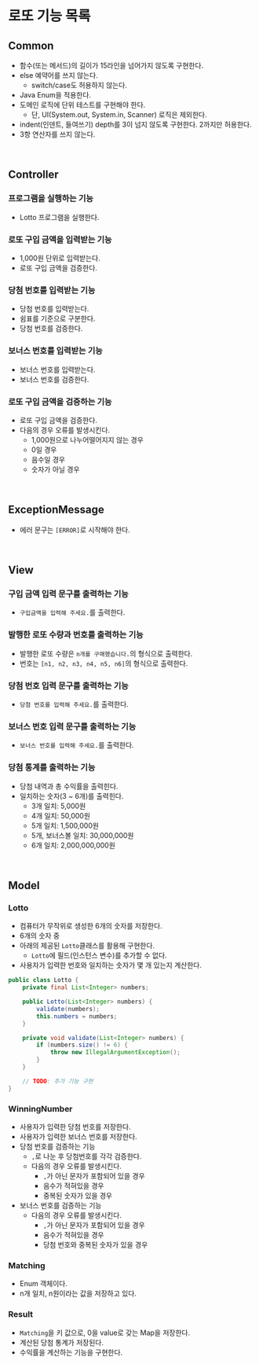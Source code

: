 # 로또 기능 목록

## Common

- 함수(또는 메서드)의 길이가 15라인을 넘어가지 않도록 구현한다.
- else 예약어를 쓰지 않는다.
  - switch/case도 허용하지 않는다.
- Java Enum을 적용한다.
- 도메인 로직에 단위 테스트를 구현해야 한다. 
  - 단, UI(System.out, System.in, Scanner) 로직은 제외한다.
- indent(인덴트, 들여쓰기) depth를 3이 넘지 않도록 구현한다. 2까지만 허용한다.
- 3항 연산자를 쓰지 않는다.

<br>

## Controller

### 프로그램을 실행하는 기능

- Lotto 프로그램을 실행한다.

### 로또 구입 금액을 입력받는 기능

- 1,000원 단위로 입력받는다.
- 로또 구입 금액을 검증한다.

### 당첨 번호를 입력받는 기능

- 당첨 번호를 입력받는다.
- 쉼표를 기준으로 구분한다.
- 당첨 번호를 검증한다.

### 보너스 번호를 입력받는 기능

- 보너스 번호를 입력받는다.
- 보너스 번호를 검증한다.

### 로또 구입 금액을 검증하는 기능

- 로또 구입 금액을 검증한다.
- 다음의 경우 오류를 발생시킨다.
  - 1,000원으로 나누어떨어지지 않는 경우
  - 0일 경우
  - 음수일 경우
  - 숫자가 아닐 경우

<br>

## ExceptionMessage

- 에러 문구는 `[ERROR]`로 시작해야 한다.

<br>

## View

### 구입 금액 입력 문구를 출력하는 기능

- `구입금액을 입력해 주세요.`를 출력한다.

### 발행한 로또 수량과 번호를 출력하는 기능

- 발행한 로또 수량은 `n개를 구매했습니다.`의 형식으로 출력한다.
- 번호는 `[n1, n2, n3, n4, n5, n6]`의 형식으로 출력한다.

### 당첨 번호 입력 문구를 출력하는 기능

- `당첨 번호를 입력해 주세요.`를 출력한다.

### 보너스 번호 입력 문구를 출력하는 기능

- `보너스 번호를 입력해 주세요.`를 출력한다.

### 당첨 통계를 출력하는 기능

- 당첨 내역과 총 수익률을 출력힌다.
- 일치하는 숫자(3 ~ 6개)를 출력힌다.
  - 3개 일치: 5,000원
  - 4개 일치: 50,000원
  - 5개 일치: 1,500,000원
  - 5개, 보너스볼 일치: 30,000,000원
  - 6개 일치: 2,000,000,000원

<br>

## Model

### Lotto

- 컴퓨터가 무작위로 생성한 6개의 숫자를 저장한다.
- 6개의 숫자 중 
- 아래의 제공된 `Lotto`클래스를 활용해 구현한다.
  - `Lotto`에 필드(인스턴스 변수)를 추가할 수 없다.
- 사용자가 입력한 번호와 일치하는 숫자가 몇 개 있는지 계산한다.

```java
public class Lotto {
    private final List<Integer> numbers;

    public Lotto(List<Integer> numbers) {
        validate(numbers);
        this.numbers = numbers;
    }

    private void validate(List<Integer> numbers) {
        if (numbers.size() != 6) {
            throw new IllegalArgumentException();
        }
    }

    // TODO: 추가 기능 구현
}
```

### WinningNumber

- 사용자가 입력한 당첨 번호를 저장한다.
- 사용자가 입력한 보너스 번호를 저장한다.
- 당첨 번호를 검증하는 기능
  - `,`로 나눈 후 당첨번호를 각각 검증한다.
  - 다음의 경우 오류를 발생시킨다.
    - `,`가 아닌 문자가 포함되어 있을 경우
    - 음수가 적혀있을 경우
    - 중복된 숫자가 있을 경우
- 보너스 번호를 검증하는 기능
  - 다음의 경우 오류를 발생시킨다.
    - `,`가 아닌 문자가 포함되어 있을 경우
    - 음수가 적혀있을 경우
    - 당첨 번호와 중복된 숫자가 있을 경우

### Matching

- Enum 객체이다.
- n개 일치, n원이라는 값을 저장하고 있다.

### Result

- `Matching`을 키 값으로, 0을 value로 갖는 Map을 저장한다.
- 계산된 당첨 통계가 저장된다.
- 수익률을 계산하는 기능을 구현한다.

